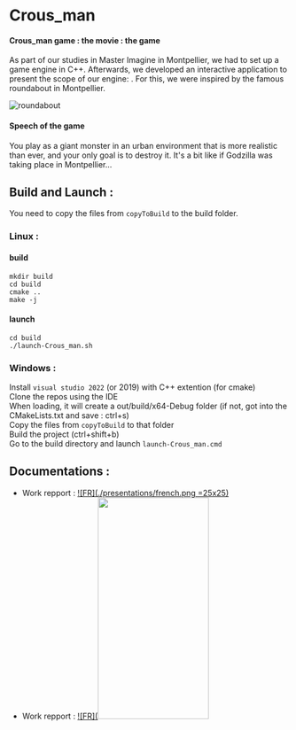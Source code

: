 # Crous_man
#### Crous_man game : the movie : the game
As part of our studies in Master Imagine in Montpellier, we had to set up a game engine in C++.
Afterwards, we developed an interactive application to present the scope of our engine: .
For this, we were inspired by the famous roundabout in Montpellier.

![roundabout](./presentations/famous_roundabout.jpg)

#### Speech of the game
You play as a giant monster in an urban environment that is more realistic than ever, and your only goal is to destroy it. It's a bit like if Godzilla was taking place in Montpellier...

## Build and Launch : 
You need to copy the files from `copyToBuild` to the build folder.
### Linux :
#### build
```
mkdir build
cd build
cmake ..
make -j
```
#### launch
```
cd build
./launch-Crous_man.sh
```
### Windows :

Install `visual studio 2022` (or 2019) with C++ extention (for cmake)  
Clone the repos using the IDE  
When loading, it will create a out/build/x64-Debug folder (if not, got into the CMakeLists.txt and save : ctrl+s)  
Copy the files from `copyToBuild` to that folder  
Build the project (ctrl+shift+b)  
Go to the build directory and launch `launch-Crous_man.cmd`  

## Documentations :

- Work repport : [![FR](./presentations/french.png =25x25)](./presentations/GameEngine-ReindersErwanAngeClement.pdf)
- Work repport : [![FR](<img src="https://camo.githubusercontent.com/..." data-canonical-src="./presentations/french.png" width="200" height="400"/>](./presentations/GameEngine-ReindersErwanAngeClement.pdf)
